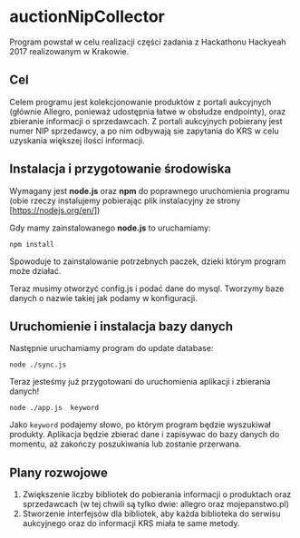 # auctionNipCollector
Program powstał w celu realizacji części zadania z Hackathonu Hackyeah 2017 realizowanym w Krakowie.

## Cel
Celem programu jest kolekcjonowanie produktów z portali aukcyjnych (głównie Allegro, ponieważ udostępnia łatwe w obsłudze endpointy), oraz zbieranie informacji o sprzedawcach. Z portali aukcyjnych pobierany jest numer NIP sprzedawcy, a po nim odbywają sie zapytania do KRS w celu uzyskania większej ilości informacji.

## Instalacja i przygotowanie środowiska
Wymagany jest **node.js** oraz **npm** do poprawnego uruchomienia programu (obie rzeczy instalujemy pobierając plik instalacyjny ze strony [https://nodejs.org/en/])

Gdy mamy zainstalowanego **node.js** to uruchamiamy:
```
npm install
```
Spowoduje to zainstalowanie potrzebnych paczek, dzieki którym program może działać. 

Teraz musimy otworzyć config.js i podać dane do mysql. Tworzymy baze danych o nazwie takiej jak podamy w konfiguracji.

## Uruchomienie i instalacja bazy danych

Następnie uruchamiamy program do update database:
```$xslt
node ./sync.js
```

Teraz jesteśmy już przygotowani do uruchomienia aplikacji i zbierania danych!
```$xslt
node ./app.js  keyword
```

Jako `keyword` podajemy słowo, po którym program będzie wyszukiwał produkty. Aplikacja będzie zbierać dane i zapisywac do bazy danych do momentu, aż zakończy poszukiwania lub zostanie przerwana.

## Plany rozwojowe
1. Zwiększenie liczby bibliotek do pobierania informacji o produktach oraz sprzedawcach (w tej chwili są tylko dwie: allegro oraz mojepanstwo.pl)
2. Stworzenie interfejsów dla bibliotek, aby każda biblioteka do serwisu aukcyjnego oraz do informacji KRS miała te same metody.